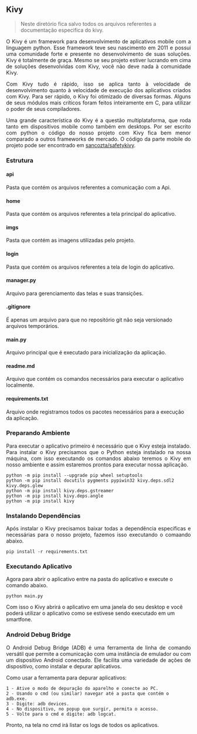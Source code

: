## Kivy

>Neste diretório fica salvo todos os arquivos referentes a documentação especifica do kivy. 

<p style="text-align: justify;">
O Kivy é um framework para desenvolvimento de aplicativos mobile com a linguagem python. Esse framework teve seu nascimento em 2011 e possui uma comunidade forte e presente no desenvolvimento de suas soluções. Kivy é totalmente de graça. Mesmo se seu projeto estiver lucrando em cima de soluções desenvolvidas com Kivy, você não deve nada à comunidade Kivy.
</p>

<p style="text-align: justify;">
Com Kivy tudo é rápido, isso se aplica tanto à velocidade de desenvolvimento quanto à velocidade de execução dos aplicativos criados com Kivy. Para ser rápido, o Kivy foi otimizado de diversas formas. Alguns de seus módulos mais críticos foram feitos inteiramente em C, para utilizar o poder de seus compiladores.
</p>

<p style="text-align: justify;">
Uma grande característica do Kivy é a questão multiplataforma, que roda tanto em dispositivos mobile como também em desktops. Por ser escrito com python o código do nosso projeto com Kivy fica bem menor comparado a outros frameworks de mercado. O código da parte mobile do projeto pode ser encontrado em <a href="https://github.com/sancozta/safetykivy">sancozta/safetykivy</a>.
</p>

### Estrutura

#### api

Pasta que contém os arquivos referentes a comunicação com a Api.

#### home

Pasta que contém os arquivos referentes a tela principal do aplicativo.

#### imgs

Pasta que contém as imagens utilizadas pelo projeto.

#### login

Pasta que contém os arquivos referentes a tela de login do aplicativo.

#### manager.py

Arquivo para gerenciamento das telas e suas transições.

#### .gitignore

É apenas um arquivo para que no repositório git não seja versionado arquivos temporários.

#### main.py

Arquivo principal que é executado para inicialização da aplicação.

#### readme.md

Arquivo que contém os comandos necessários para executar o aplicativo localmente.

#### requirements.txt

Arquivo onde registramos todos os pacotes necessários para a execução da aplicação.

### Preparando Ambiente

<p style="text-align: justify;">
Para executar o aplicativo primeiro é necessário que o Kivy esteja instalado. Para instalar o Kivy precisamos que o Python esteja instalado na nossa máquina, com isso executando os comandos abaixo teremos o Kivy em nosso ambiente e assim estaremos prontos para executar nossa aplicação.
</p>

    python -m pip install --upgrade pip wheel setuptools
    python -m pip install docutils pygments pypiwin32 kivy.deps.sdl2 kivy.deps.glew
    python -m pip install kivy.deps.gstreamer
    python -m pip install kivy.deps.angle
    python -m pip install kivy 

### Instalando Dependências

<p style="text-align: justify;">
Após instalar o Kivy precisamos baixar todas a dependência especificas e necessárias para o nosso projeto, fazemos isso executando o comaando abaixo.
</p>

    pip install -r requirements.txt

### Executando Aplicativo

Agora para abrir o aplicativo entre na pasta do aplicativo e execute o comando abaixo.

    python main.py

Com isso o Kivy abrirá o aplicativo em uma janela do seu desktop e você poderá utilizar o aplicativo como se estivese sendo executado em um smartfone.

### Android Debug Bridge

<p style="text-align: justify;">
O Android Debug Bridge (ADB) é uma ferramenta de linha de comando versátil que permite a comunicação com uma instância de emulador ou com um dispositivo Android conectado. Ele facilita uma variedade de ações de dispositivo, como instalar e depurar aplicativos.
</p>

Como usar a ferramenta para depurar aplicativos:

	1 - Ative o modo de depuração do aparelho e conecte ao PC.
	2 - Usando o cmd (ou similar) navegar até a pasta que contém o adb.exe.
	3 - Digite: adb devices.
	4 - No dispositivo, no popup que surgir, permita o acesso.
	5 - Volte para o cmd e digite: adb logcat.

Pronto, na tela no cmd irá listar os logs de todos os aplicativos.